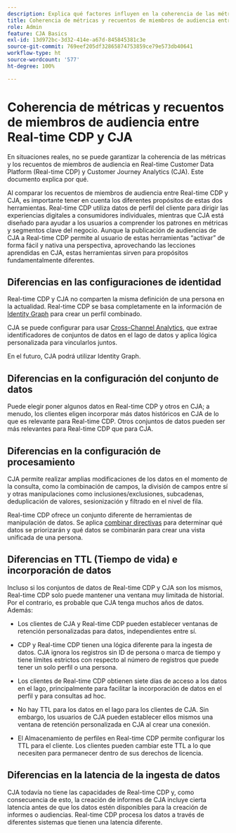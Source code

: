 ```yaml
---
description: Explica qué factores influyen en la coherencia de las métricas y los recuentos de pertenencia a audiencias entre Real-time Customer Data Platform (Real-time CDP) y CJA.
title: Coherencia de métricas y recuentos de miembros de audiencia entre Real-time CDP y CJA
role: Admin
feature: CJA Basics
exl-id: 13d972bc-3d32-414e-a67d-845845381c3e
source-git-commit: 769eef205df32865874753859ce79e573db40641
workflow-type: ht
source-wordcount: '577'
ht-degree: 100%

---
```



# Coherencia de métricas y recuentos de miembros de audiencia entre Real-time CDP y CJA

En situaciones reales, no se puede garantizar la coherencia de las métricas y los recuentos de miembros de audiencia en Real-time Customer Data Platform (Real-time CDP) y Customer Journey Analytics (CJA). Este documento explica por qué.

Al comparar los recuentos de miembros de audiencia entre Real-time CDP y CJA, es importante tener en cuenta los diferentes propósitos de estas dos herramientas. Real-time CDP utiliza datos de perfil del cliente para dirigir las experiencias digitales a consumidores individuales, mientras que CJA está diseñado para ayudar a los usuarios a comprender los patrones en métricas y segmentos clave del negocio. Aunque la publicación de audiencias de CJA a Real-time CDP permite al usuario de estas herramientas “activar” de forma fácil y nativa una perspectiva, aprovechando las lecciones aprendidas en CJA, estas herramientas sirven para propósitos fundamentalmente diferentes.

## Diferencias en las configuraciones de identidad

Real-time CDP y CJA no comparten la misma definición de una persona en la actualidad. Real-time CDP se basa completamente en la información de [Identity Graph](https://experienceleague.adobe.com/docs/platform-learn/tutorials/identifies/understanding-identity-and-identity-graphs.html?lang=es) para crear un perfil combinado.

CJA se puede configurar para usar [Cross-Channel Analytics](/help/connections/cca/overview.md), que extrae identificadores de conjuntos de datos en el lago de datos y aplica lógica personalizada para vincularlos juntos.

En el futuro, CJA podrá utilizar Identity Graph.

## Diferencias en la configuración del conjunto de datos

Puede elegir poner algunos datos en Real-time CDP y otros en CJA; a menudo, los clientes eligen incorporar más datos históricos en CJA de lo que es relevante para Real-time CDP. Otros conjuntos de datos pueden ser más relevantes para Real-time CDP que para CJA.

## Diferencias en la configuración de procesamiento

CJA permite realizar amplias modificaciones de los datos en el momento de la consulta, como la combinación de campos, la división de campos entre sí y otras manipulaciones como inclusiones/exclusiones, subcadenas, deduplicación de valores, sesionización y filtrado en el nivel de fila.

Real-time CDP ofrece un conjunto diferente de herramientas de manipulación de datos. Se aplica [combinar directivas](https://experienceleague.adobe.com/docs/experience-platform/profile/merge-policies/overview.html?lang=es) para determinar qué datos se priorizarán y qué datos se combinarán para crear una vista unificada de una persona.

## Diferencias en TTL (Tiempo de vida) e incorporación de datos

Incluso si los conjuntos de datos de Real-time CDP y CJA son los mismos, Real-time CDP solo puede mantener una ventana muy limitada de historial. Por el contrario, es probable que CJA tenga muchos años de datos. Además:

* Los clientes de CJA y Real-time CDP pueden establecer ventanas de retención personalizadas para datos, independientes entre sí.

* CDP y Real-time CDP tienen una lógica diferente para la ingesta de datos. CJA ignora los registros sin ID de persona o marca de tiempo y tiene límites estrictos con respecto al número de registros que puede tener un solo perfil o una persona.

* Los clientes de Real-time CDP obtienen siete días de acceso a los datos en el lago, principalmente para facilitar la incorporación de datos en el perfil y para consultas ad hoc.

* No hay TTL para los datos en el lago para los clientes de CJA. Sin embargo, los usuarios de CJA pueden establecer ellos mismos una ventana de retención personalizada en CJA al crear una conexión.

* El Almacenamiento de perfiles en Real-time CDP permite configurar los TTL para el cliente. Los clientes pueden cambiar este TTL a lo que necesiten para permanecer dentro de sus derechos de licencia.

## Diferencias en la latencia de la ingesta de datos

CJA todavía no tiene las capacidades de Real-time CDP y, como consecuencia de esto, la creación de informes de CJA incluye cierta latencia antes de que los datos estén disponibles para la creación de informes o audiencias. Real-time CDP procesa los datos a través de diferentes sistemas que tienen una latencia diferente.
